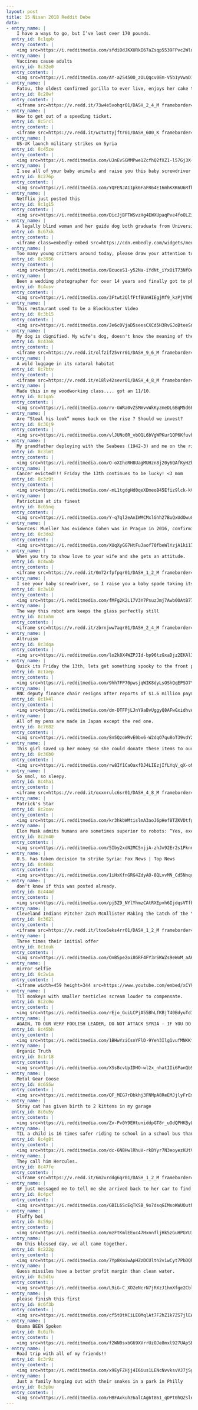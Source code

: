 ```yaml
---
layout: post
title: 15 Nisan 2018 Reddit Debe
data:
- entry_name: |
    I have a ways to go, but I’ve lost over 170 pounds.
  entry_id: 8c1qpb
  entry_content: |
    <img src=https://i.redditmedia.com/sfdiOdJKXURkI67aZsqp5539FPvc2Wlq65wjjHX0Ng4.jpg?s=11b66627d9418fd9b5177a76fe4e08ed frameborder=0>
- entry_name: |
    Vaccines cause adults
  entry_id: 8c32e0
  entry_content: |
    <img src=https://i.redditmedia.com/AY-a2S450O_zOLQqcv0Em-V5b1yVwaD1Xj4pQy1oyo8.jpg?s=637e2dfeea2f25edbf4a1fc5778a3bdf frameborder=0>
- entry_name: |
    Fatou, the oldest confirmed gorilla to ever live, enjoys her cake today on her 61st birthday
  entry_id: 8c28wf
  entry_content: |
    <iframe src=https://v.redd.it/73w4e5vohqr01/DASH_2_4_M frameborder=0></iframe>
- entry_name: |
    How to get out of a speeding ticket.
  entry_id: 8c5rcl
  entry_content: |
    <iframe src=https://v.redd.it/wctuttyjftr01/DASH_600_K frameborder=0></iframe>
- entry_name: |
    US-UK launch military strikes on Syria
  entry_id: 8c45ze
  entry_content: |
    <img src=https://i.redditmedia.com/UJnEvSGMMPwe1ZcfhQ2fXZ1-l57Gj3X-iOzEmdW0OLQ.jpg?s=adf3fc2e1a6558bd1adbe81d47e3c263 frameborder=0>
- entry_name: |
    I see all of your baby animals and raise you this baby screwdriver leaving the nest for the first time.
  entry_id: 8c276p
  entry_content: |
    <img src=https://i.redditmedia.com/YQFENJA1Ipk6FaFR64E16mhKXK6U6RfhhVwalVnhbPo.jpg?s=cb089964986a305ec463e9dedb58ee22 frameborder=0>
- entry_name: |
    Netflix just posted this
  entry_id: 8c1g15
  entry_content: |
    <img src=https://i.redditmedia.com/DicJjBFTWSvzHg4EWXUpaqPve4foOLZie-FodsLpaCo.jpg?s=e6e86fee00aa3ebefa776900639082a3 frameborder=0>
- entry_name: |
    A legally blind woman and her guide dog both graduate from University
  entry_id: 8c67xk
  entry_content: |
    <iframe class=embedly-embed src=https://cdn.embedly.com/widgets/media.html?src=https%3A%2F%2Fgfycat.com%2Fifr%2FLastGrimyBichonfrise&url=https%3A%2F%2Fgfycat.com%2FLastGrimyBichonfrise&image=https%3A%2F%2Fthumbs.gfycat.com%2FLastGrimyBichonfrise-size_restricted.gif&key=2aa3c4d5f3de4f5b9120b660ad850dc9&type=text%2Fhtml&schema=gfycat width=600 height=338 scrolling=no frameborder=0 allowfullscreen></iframe>
- entry_name: |
    Too many young critters around today, please draw your attention to Nutmeg the world's oldest cat
  entry_id: 8c3956
  entry_content: |
    <img src=https://i.redditmedia.com/BcuceS1-y52Na-iYdNt_iYxOiT73NfOeigeG2B_o_cg.jpg?s=1f08fcb587bc27d6c595ade1b08beb2d frameborder=0>
- entry_name: |
    Been a wedding photographer for over 14 years and finally got to photograph my own beautiful Bride.
  entry_id: 8c4usv
  entry_content: |
    <img src=https://i.redditmedia.com/3Ftwt2QlfFtfBUnHIEgjMf9_kzPjVTWDwJb6uVz5fz8.jpg?s=8f89e8d3a7eef9fa62f98fedc6f92d69 frameborder=0>
- entry_name: |
    This restaurant used to be a Blockbuster Video
  entry_id: 8c3b15
  entry_content: |
    <img src=https://i.redditmedia.com/Je6c0VjaD5seesCXCd5H3RvGJoBteeSnNtD8AdhqKSI.jpg?s=d910ca2d7af8bff2e2b7ff2ef14300d0 frameborder=0>
- entry_name: |
    My dog is dignified. My wife's dog, doesn't know the meaning of the word.
  entry_id: 8c43ok
  entry_content: |
    <iframe src=https://v.redd.it/olfzif25vrr01/DASH_9_6_M frameborder=0></iframe>
- entry_name: |
    A wild luggage in its natural habitat
  entry_id: 8c7btv
  entry_content: |
    <iframe src=https://v.redd.it/e18lv42sevr01/DASH_4_8_M frameborder=0></iframe>
- entry_name: |
    Made this in my woodworking class.... got an 11/10.
  entry_id: 8c1qa5
  entry_content: |
    <img src=https://i.redditmedia.com/rv-GWRa0vZSMmvvWkKyzmeDL6BqM5d6FnDiIwUsA_94.jpg?s=baddb9f3feb50c98c77f38874dfb4796 frameborder=0>
- entry_name: |
    Are “Steal his look” memes back on the rise ? Should we invest?
  entry_id: 8c36j9
  entry_content: |
    <img src=https://i.redditmedia.com/vlJUNo0R_vbOQL6bVgWPKur1QP6KfuvhysKfUNAFXCg.jpg?s=f7bf0b6b6586983f676b69e6c7d337e3 frameborder=0>
- entry_name: |
    My grandfather deploying with the Seabees (1942-3) and me on the right.
  entry_id: 8c3lmt
  entry_content: |
    <img src=https://i.redditmedia.com/O-oXIhoRH8UagMUHzn8j20y6QAfKyHZhb8Z_HApuRwA.jpg?s=8d367a5b8c367c3544d01928120a6b35 frameborder=0>
- entry_name: |
    Cancer evicted!!! Friday the 13th continues to be lucky! <3 mom
  entry_id: 8c3z9t
  entry_content: |
    <img src=https://i.redditmedia.com/-mL1tgdgHd0qeXDmeoB45Efiz9lck-kVf7lZhlRn6pY.jpg?s=a41184d027d304751990cc7bbfdbce90 frameborder=0>
- entry_name: |
    Patriotism at its finest
  entry_id: 8c65nq
  entry_content: |
    <img src=https://i.redditmedia.com/Y-q7ql2eAnIWMCMxlGhh27BuQxUdOwuGS8iUj6d63IE.jpg?s=d4c49bd63a1094b682d822ba4a9c95fe frameborder=0>
- entry_name: |
    Sources: Mueller has evidence Cohen was in Prague in 2016, confirming part of dossier
  entry_id: 8c3do2
  entry_content: |
    <img src=https://i.redditmedia.com/XUqXyGG7HtFuJaof70fbeWlYzjA1ki17tQRlFxTadWc.jpg?s=c8202a4384c8f340e9ceb730b9b32d2d frameborder=0>
- entry_name: |
    When you try to show love to your wife and she gets an attitude.
  entry_id: 8c4wab
  entry_content: |
    <iframe src=https://v.redd.it/0m72rfpfpqr01/DASH_1_2_M frameborder=0></iframe>
- entry_name: |
    I see your baby screwdriver, so I raise you a baby spade taking its first steps.
  entry_id: 8c3w10
  entry_content: |
    <img src=https://i.redditmedia.com/fMFg2K2L17V3Y7PsuzJmj7Awb0OAtB77Z-IgB3R2R5I.jpg?s=b6ca8aa0f98fee0420b70a23c5477e78 frameborder=0>
- entry_name: |
    The way this robot arm keeps the glass perfectly still
  entry_id: 8c1xhm
  entry_content: |
    <iframe src=https://v.redd.it/zbrnjww7aqr01/DASH_2_4_M frameborder=0></iframe>
- entry_name: |
    Altruism
  entry_id: 8c3dqa
  entry_content: |
    <img src=https://i.redditmedia.com/lo2k8X4WZPJId-bp96tzGxaDjz2EKAl1lprvoLFwttc.jpg?s=86f6326c337d356fa856d213911f1111 frameborder=0>
- entry_name: |
    Quick its Friday the 13th, lets get something spooky to the front page
  entry_id: 8c1aep
  entry_content: |
    <img src=https://i.redditmedia.com/9hh7FP70pwsjqWIK8dyLsOShQqEPSO7YwZJgHy_56cM.jpg?s=489f918f7dc79c94ba5b4cb3a30753af frameborder=0>
- entry_name: |
    RNC deputy finance chair resigns after reports of $1.6 million payment to Playboy Playmate
  entry_id: 8c1k4l
  entry_content: |
    <img src=https://i.redditmedia.com/dm-DTFPjLJnY9aBvUggyQ8AFwGxidhvA1eRRi0z_R9U.jpg?s=d62d24e84a97c7044bad309ad389b082 frameborder=0>
- entry_name: |
    All of my pens are made in Japan except the red one.
  entry_id: 8c7682
  entry_content: |
    <img src=https://i.redditmedia.com/8n5QzoWRvE0bx6-W2dqO7qu8oT39vdY2EQfpibTt9X0.jpg?s=1567557387824f2ce2d3e83d01e16e24 frameborder=0>
- entry_name: |
    This girl saved up her money so she could donate these items to our local animal shelter. (Tracy, California)
  entry_id: 8c36b0
  entry_content: |
    <img src=https://i.redditmedia.com/rw8If1CaOaxfDJ4LIEzjIfLYqV_qX-oNwQ0-XLsAI5U.jpg?s=2a8f13d4dc46e52c0219113c607015c0 frameborder=0>
- entry_name: |
    So smol, so sleepy.
  entry_id: 8c4ha1
  entry_content: |
    <iframe src=https://v.redd.it/oxxnrulc6sr01/DASH_4_8_M frameborder=0></iframe>
- entry_name: |
    Patrick's Star
  entry_id: 8c2oav
  entry_content: |
    <img src=https://i.redditmedia.com/kr3hkbWMtislmA3aoJ6pHef8TZKVDtfgidXF3l3WiVI.jpg?s=9a2856c9dda1f4982d75554cd4c87abb frameborder=0>
- entry_name: |
    Elon Musk admits humans are sometimes superior to robots: “Yes, excessive automation at Tesla was a mistake. To be precise, my mistake. Humans are underrated”
  entry_id: 8c2n40
  entry_content: |
    <img src=https://i.redditmedia.com/5Iby2xdN2MCSnjjA-zhJx92Er2s1PknnkLYMBSY7cXM.jpg?s=5ff1d50f0098788e45a2e316857a4f1a frameborder=0>
- entry_name: |
    U.S. has taken decision to strike Syria: Fox News | Top News
  entry_id: 8c488x
  entry_content: |
    <img src=https://i.redditmedia.com/1iHxKfnGRG4ZdyAO-8QLvvMN_Cd5NnqoWdrEuqWD7D4.jpg?s=4ed0a58a3338f9fba53b029777b10545 frameborder=0>
- entry_name: |
    don't know if this was posted already.
  entry_id: 8c444d
  entry_content: |
    <img src=https://i.redditmedia.com/pj5Z9_NYlYhmzCAtRXEpvh6IjdqsVTfbMx3QTwhcQj8.jpg?s=583759d6e08ca5fdd6e1fcd9ba7c92e8 frameborder=0>
- entry_name: |
    Cleveland Indians Pitcher Zach McAllister Making the Catch of the Year
  entry_id: 8c362l
  entry_content: |
    <iframe src=https://v.redd.it/ltos6eks4rr01/DASH_1_2_M frameborder=0></iframe>
- entry_name: |
    Three times their initial offer
  entry_id: 8c1ouk
  entry_content: |
    <img src=https://i.redditmedia.com/OnB5pe2oi8GRF4FY3rSKWZs9eWoM_aAHeFuRWoC0QdU.png?s=d9667f260c1447b56f89865cbcb13168 frameborder=0>
- entry_name: |
    mirror selfie
  entry_id: 8c2w1a
  entry_content: |
    <iframe width=459 height=344 src=https://www.youtube.com/embed/xCY9B8POq3A?feature=oembed&enablejsapi=1 frameborder=0 allow=autoplay; encrypted-media allowfullscreen></iframe>
- entry_name: |
    Til monkeys with smaller testicles scream louder to compensate.
  entry_id: 8c2c0o
  entry_content: |
    <img src=https://i.redditmedia.com/rEjo_GuiLCPjA55BhLfKBjT40BdyuTd1EstJ9y1Jg8Y.jpg?s=15604508454f18afa59b1522b4eba2d6 frameborder=0>
- entry_name: |
    AGAIN, TO OUR VERY FOOLISH LEADER, DO NOT ATTACK SYRIA - IF YOU DO MANY VERY BAD THINGS WILL HAPPEN & FROM THAT FIGHT THE U.S. GETS NOTHING! | 6:20 AM - 5 Sep 2013
  entry_id: 8c45bh
  entry_content: |
    <img src=https://i.redditmedia.com/1BHwYziCsnYFlD-9Yeh3Ilg1vufMNKKfB6vjOz48kAo.jpg?s=e982379799d75fac9b85e3b5b2bf2fad frameborder=0>
- entry_name: |
    Organic Truth
  entry_id: 8c1r18
  entry_content: |
    <img src=https://i.redditmedia.com/XSsBcvUpIDHO-wl2x_nhatIIi6PanQb9AO7vzCayD7Q.png?s=5973844280268d2a76e3308f02e32d36 frameborder=0>
- entry_name: |
    Metal Gear Goose
  entry_id: 8c655w
  entry_content: |
    <img src=https://i.redditmedia.com/QF_MEG7rDbkhj3FNMpA8ReEMJjlyFrEmUUGIZaUudd0.gif?fm=jpg&s=a459f15643d41ad36dd25decb6dfeb7b frameborder=0>
- entry_name: |
    Stray cat has given birth to 2 kittens in my garage
  entry_id: 8c6u5y
  entry_content: |
    <img src=https://i.redditmedia.com/Zv-Pv0Y9EHtuniddpGT8r_uOdQPHKByL2IAwTmAsqVo.jpg?s=658b701e4bd1dfc5cee995262e3037cb frameborder=0>
- entry_name: |
    TIL a child is 16 times safer riding to school in a school bus than in a family vehicle
  entry_id: 8c4g8t
  entry_content: |
    <img src=https://i.redditmedia.com/dc-6NBHwlRhuV-rkBYyr7N3eoyezKUtVq_nTD-2lc_g.jpg?s=3f393e0bf7e95657d91287429288d9ab frameborder=0>
- entry_name: |
    They call him Hercules.
  entry_id: 8c47fe
  entry_content: |
    <iframe src=https://v.redd.it/6m2vrddg6qr01/DASH_1_2_M frameborder=0></iframe>
- entry_name: |
    GF just messaged me to tell me she arrived back to her car to find security and this note waiting for her
  entry_id: 8c4pxf
  entry_content: |
    <img src=https://i.redditmedia.com/GBIL6ScEqTKSB_9o7dsqGIMsoKWUOuthDc_6-0QRN5c.png?s=41c4947750ad167f47281c255a29d316 frameborder=0>
- entry_name: |
    Fluffy boi
  entry_id: 8c59pj
  entry_content: |
    <img src=https://i.redditmedia.com/mzFtKmlEEuc47HxnnfljHk5zGuHPGYU3_sI3Uk2_dao.jpg?s=7afde7e04a04013dbed734c370b76e54 frameborder=0>
- entry_name: |
    On this blessed day, we all came together.
  entry_id: 8c222g
  entry_content: |
    <img src=https://i.redditmedia.com/7Yp8KmiwApHZzDCUlth2v1wCyt7PbDQhQGCeO3M03OQ.jpg?s=97fd488cd7219de5c16c82ea5e968e48 frameborder=0>
- entry_name: |
    Guess missiles have a better profit margin than clean water.
  entry_id: 8c5dtu
  entry_content: |
    <img src=https://i.redditmedia.com/L9iG-C_XD2eNcrN7jRXzJ1hmXfge2CblBLhrO28qfJc.jpg?s=7da698a94794a270ea46641cfadc6e26 frameborder=0>
- entry_name: |
    please finish this first
  entry_id: 8c6f3b
  entry_content: |
    <img src=https://i.redditmedia.com/cf5tOtKCiLE0MqlAt7F2hZ1k7ZS7jlEAGDy-puW8CCU.jpg?s=e787170c890502eae16fe58fedc04b12 frameborder=0>
- entry_name: |
    Osama BEEN Spoken
  entry_id: 8c6ifh
  entry_content: |
    <img src=https://i.redditmedia.com/f2WN0sxbG69XVrrUzOJe8mxl927UApSB4R1G4Bv9T8k.jpg?s=09e5398e6ddd8b70479beb853a472bf1 frameborder=0>
- entry_name: |
    Road trip with all of my friends!!
  entry_id: 8c3r9z
  entry_content: |
    <img src=https://i.redditmedia.com/x9EyFZHjj4I6ius1LENcNvvksvVJ7jSgS0CYcMHMAkw.jpg?s=d7d4cc7d65e53c64fd4ec5a590749bc6 frameborder=0>
- entry_name: |
    Just a family hanging out with their snakes in a park in Philly
  entry_id: 8c3pbu
  entry_content: |
    <img src=https://i.redditmedia.com/HBFAxkuhz6alCAg6t861_qDPt0hQZslekbjX4pfQUPM.jpg?s=835c2095c3a2165c1c6afdb07125415e frameborder=0>
---
```

